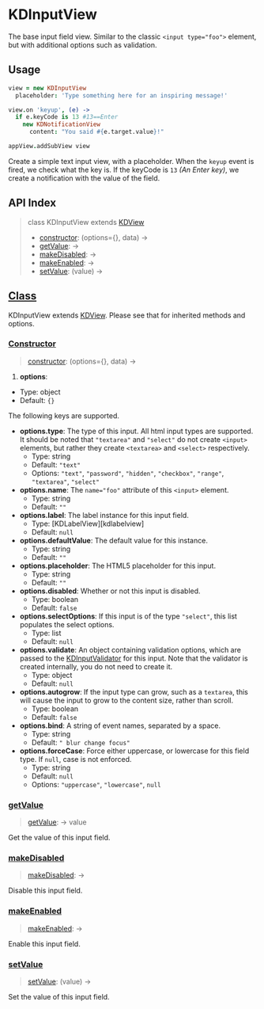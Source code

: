 
# KDInputView

The base input field view. Similar to the classic `<input type="foo">` element, 
but with additional options such as validation.

## Usage

```coffee
view = new KDInputView
  placeholder: 'Type something here for an inspiring message!'

view.on 'keyup', (e) ->
  if e.keyCode is 13 #13==Enter
    new KDNotificationView
      content: "You said #{e.target.value}!"

appView.addSubView view
```

Create a simple text input view, with a placeholder. When the `keyup` event is 
fired, we check what the key is. If the keyCode is `13` *(An Enter key)*, we 
create a notification with the value of the field.

## API Index

> class KDInputView extends [KDView][kdview]
> - [constructor](#constructor): (options={}, data) ->
> - [getValue](#getvalue): ->
> - [makeDisabled](#makedisabled): ->
> - [makeEnabled](#makeenabled): ->
> - [setValue](#setvalue): (value) ->

## [Class](https://github.com/koding/kd/blob/master/src/components/input/inputview.coffee#L4)

KDInputView extends [KDView][kdview]. Please see that for inherited methods and 
options.

### [Constructor](https://github.com/koding/kd/blob/master/src/components/input/inputview.coffee#L6)
> [constructor](#constructor): (options={}, data) ->

1. **options**:
  - Type: object
  - Default: `{}`

  The following keys are supported.

  - **options.type**: The type of this input. All html input types are 
    supported.  It should be noted that `"textarea"` and `"select"` do not 
create `<input>` elements, but rather they create `<textarea>` and `<select>` 
respectively.
    - Type: string
    - Default: `"text"`
    - Options: `"text"`, `"password"`, `"hidden"`, `"checkbox"`, `"range"`, 
      `"textarea"`, `"select"`
  - **options.name**: The `name="foo"` attribute of this `<input>` element.
    - Type: string
    - Default: `""`
  - **options.label**: The label instance for this input field.
    - Type: [KDLabelView][kdlabelview]
    - Default: `null`
  - **options.defaultValue**: The default value for this instance.
    - Type: string
    - Default: `""`
  - **options.placeholder**: The HTML5 placeholder for this input.
    - Type: string
    - Default: `""`
  - **options.disabled**: Whether or not this input is disabled.
    - Type: boolean
    - Default: `false`
  - **options.selectOptions**: If this input is of the type `"select"`, this 
    list populates the select options.
    - Type: list
    - Default: `null`
  - **options.validate**: An object containing validation options, which are 
    passed to the [KDInputValidator][kdinputvalidator] for this input. Note 
that the validator is created internally, you do not need to create it.
    - Type: object
    - Default: `null`
  - **options.autogrow**: If the input type can grow, such as a `textarea`, 
    this will cause the input to grow to the content size, rather than scroll.
    - Type: boolean
    - Default: `false`
  - **options.bind**: A string of event names, separated by a space.
    - Type: string
    - Default: `" blur change focus"`
  - **options.forceCase**: Force either uppercase, or lowercase for this field 
    type. If `null`, case is not enforced.
    - Type: string
    - Default: `null`
    - Options: `"uppercase"`, `"lowercase"`, `null`

### [getValue](https://github.com/koding/kd/blob/master/src/components/input/inputview.coffee#L155)
> [getValue](#getvalue): -> value

Get the value of this input field.

### [makeDisabled](https://github.com/koding/kd/blob/master/src/components/input/inputview.coffee#L149)
> [makeDisabled](#makedisabled): ->

Disable this input field.

### [makeEnabled](https://github.com/koding/kd/blob/master/src/components/input/inputview.coffee#L152)
> [makeEnabled](#makeenabled): ->

Enable this input field.

### [setValue](https://github.com/koding/kd/blob/master/src/components/input/inputview.coffee#L168)
> [setValue](#setvalue): (value) ->

Set the value of this input field.






[kdview]: ./kdview.md
[kdinputvalidator]: ./kdinputvalidator.md
